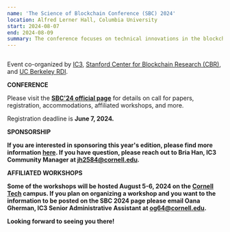 ```yaml
---
name: 'The Science of Blockchain Conference (SBC) 2024'
location: Alfred Lerner Hall, Columbia University
start: 2024-08-07
end: 2024-08-09
summary: The conference focuses on technical innovations in the blockchain ecosystem, and brings together researchers and practioners working in the space. We are interested in the application of cryptography, decentralized protocols, formal  methods, and empirical analysis, to improving the security and scalability of blockchain deployments. We aim to foster collaboration among practitioners and researchers working on blockchain protocol development, cryptography, distributed systems, secure computing, crypto-economics, and economic risk analysis.
---
```



<div class="ui piled segment">
  <img class="ui centered image" src="../images/events/SBC2024/SBC 2024.Jpg" alt="" />
</div>


Event co-organized by <a href="https://www.initc3.org/">IC3</a>, <a href="http://cbr.stanford.edu">Stanford Center for Blockchain Research (CBR)</a>, and <a href="https://rdi.berkeley.edu/">UC Berkeley RDI</a>. 

**CONFERENCE**

Please visit the <a href="https://www.sbc-conference.com/"><strong>SBC'24 official page</strong></a> for details on call for papers, registration, accommodations, affiliated workshops, and more. 

Registration deadline is <strong>June 7, 2024</a>.

**SPONSORSHIP**

If you are interested in sponsoring this year's edition, please find more information <a href="https://drive.google.com/file/d/1Siqc_79Op_A_8RxEV9WZmakgV6X3WuPy/view?usp=sharing"><strong>here</strong></a>. If you have question, please reach out to Bria Han, IC3 Community Manager at jh2584@cornell.edu. 

**AFFILIATED WORKSHOPS**

Some of the workshops will be hosted August 5-6, 2024 on the <a href="https://tech.cornell.edu/">Cornell Tech</a> campus. If you plan on organizing a workshop and you want to the information to be posted on the SBC 2024 page please email Oana Gherman, IC3 Senior Administrative Assistant at og64@cornell.edu. 

Looking forward to seeing you there!
